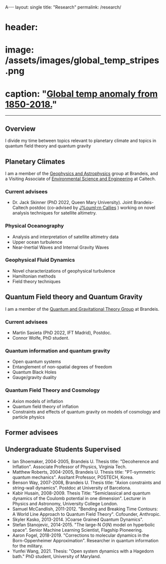 A---
layout: single
title: "Research"
permalink: /research/
# header:
#   image: /assets/images/global_temp_stripes.png
#   caption: "[Global temp anomaly from 1850-2018.](https://en.wikipedia.org/wiki/Warming_stripes)"
---

## Overview

I divide my time between topics relevant to planetary climate and topics in quantum field theory and quantum gravity

## Planetary Climates

I am a member of the [Geophysics and Astrophysics](https://www.brandeis.edu/physics/research/astrophysics.html) group at Brandeis, and a Visiting Associate of [Environmental Science and Engineering](https://ese.caltech.edu/) at Caltech.

### Current advisees

- Dr. Jack Skinner (PhD 2022, Queen Mary University). Joint Brandeis-Caltech postdoc (co-advised by [J%ouml;rn Callies](https://jcallies.com/) ) working on novel analysis techniques for satellite altimetry.

### Physical Oceanography

- Analysis and interpretation of satellite altimetry data
- Upper ocean turbulence
- Near-Inertial Waves and Internal Gravity Waves

### Geophysical Fluid Dynamics

- Novel characterizations of geophysical turbulence
- Hamiltonian methods
- Field theory techniques

## Quantum Field theory and Quantum Gravity

I am a member of the [Quantum and Gravitational Theory Group](https://www.brandeis.edu/physics/hegt/) at Brandeis.

### Current advisees

- Martin Sasieta (PhD 2022, IFT Madrid), Postdoc.
- Connor Wolfe, PhD student.

### Quantum information and quantum gravity

- Open quantum systems
- Entanglement of non-spatial degrees of freedom
- Quantum Black Holes
- Gauge/gravity duality

### Quantum Field Theory and Cosmology

- Axion models of inflation
- Quantum field theory of inflation
- Constraints and effects of quantum gravity on models of cosmology and particle physics

## Former advisees

## Undergraduate Students Supervised

- Ian Shoemaker, 2004-2005, Brandeis U. Thesis title: "Decoherence and Inflation".
Associate Professor of Physics, Virginia Tech.
- Matthew Roberts, 2004-2005, Brandeis U.  Thesis title: "PT-symmetric quantum mechanics". Assitant Professor, POSTECH, Korea.
- Benson Way, 2007-2008, Brandeis U. Thesis title: "Axion constraints and
string-wall dynamics". Postdoc at University of Barcelona.
- Kabir Husain, 2008-2009.  Thesis Title: "Semiclassical and quantum dynamics of the Coulomb
potential in one dimension". Lecturer in Physics and Astronomy, University College London.
- Samuel McCandlish, 2011-2012. "Bending and Breaking Time Contours: A World Line Approach to Quantum Field Theory".  Cofounder, Anthropic.
- Skyler Kasko, 2013-2014. }Coarse Grained Quantum Dynamics".
- Stefan Stanojevic, 2014-2015. "The large-N $O(N)$ model on hyperbolic space". Senior Machine Learning Scientist, Flagship Pioneering.
- Aaron Fogel, 2018-2019. "Corrections to molecular dynamics in the Born-Oppenheimer Approximation". Researcher in quantum information for the military.
- Yunfei Wang, 2021. Thesis: "Open system dynamics with a Hagedorn bath." PhD student, University of Maryland.


